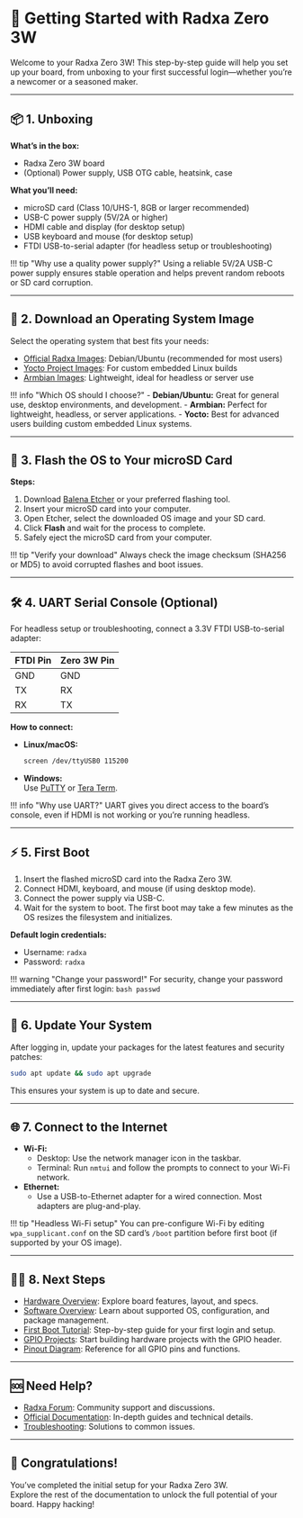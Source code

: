 # 🚀 Getting Started with Radxa Zero 3W

Welcome to your Radxa Zero 3W! This step-by-step guide will help you set up your board, from unboxing to your first successful login—whether you’re a newcomer or a seasoned maker.

---

## 📦 1. Unboxing

**What’s in the box:**
- Radxa Zero 3W board
- (Optional) Power supply, USB OTG cable, heatsink, case

**What you’ll need:**
- microSD card (Class 10/UHS-1, 8GB or larger recommended)
- USB-C power supply (5V/2A or higher)
- HDMI cable and display (for desktop setup)
- USB keyboard and mouse (for desktop setup)
- FTDI USB-to-serial adapter (for headless setup or troubleshooting)

!!! tip "Why use a quality power supply?"
    Using a reliable 5V/2A USB-C power supply ensures stable operation and helps prevent random reboots or SD card corruption.

---

## 💾 2. Download an Operating System Image

Select the operating system that best fits your needs:

- [Official Radxa Images](https://wiki.radxa.com/Zero3/downloads): Debian/Ubuntu (recommended for most users)
- [Yocto Project Images](https://yoctoproject.org/): For custom embedded Linux builds
- [Armbian Images](https://www.armbian.com/radxa-zero/): Lightweight, ideal for headless or server use

!!! info "Which OS should I choose?"
    - **Debian/Ubuntu:** Great for general use, desktop environments, and development.
    - **Armbian:** Perfect for lightweight, headless, or server applications.
    - **Yocto:** Best for advanced users building custom embedded Linux systems.

---

## 📝 3. Flash the OS to Your microSD Card

**Steps:**
1. Download [Balena Etcher](https://www.balena.io/etcher/) or your preferred flashing tool.
2. Insert your microSD card into your computer.
3. Open Etcher, select the downloaded OS image and your SD card.
4. Click **Flash** and wait for the process to complete.
5. Safely eject the microSD card from your computer.

!!! tip "Verify your download"
    Always check the image checksum (SHA256 or MD5) to avoid corrupted flashes and boot issues.

---

## 🛠️ 4. UART Serial Console (Optional)

For headless setup or troubleshooting, connect a 3.3V FTDI USB-to-serial adapter:

| FTDI Pin | Zero 3W Pin |
|----------|-------------|
| GND      | GND         |
| TX       | RX          |
| RX       | TX          |

**How to connect:**
- **Linux/macOS:**  
  ```bash
  screen /dev/ttyUSB0 115200
  ```
- **Windows:**  
  Use [PuTTY](https://www.putty.org/) or [Tera Term](https://osdn.net/projects/ttssh2/releases/).

!!! info "Why use UART?"
    UART gives you direct access to the board’s console, even if HDMI is not working or you’re running headless.

---

## ⚡ 5. First Boot

1. Insert the flashed microSD card into the Radxa Zero 3W.
2. Connect HDMI, keyboard, and mouse (if using desktop mode).
3. Connect the power supply via USB-C.
4. Wait for the system to boot. The first boot may take a few minutes as the OS resizes the filesystem and initializes.

**Default login credentials:**
- Username: `radxa`
- Password: `radxa`

!!! warning "Change your password!"
    For security, change your password immediately after first login:
    ```bash
    passwd
    ```

---

## 🔄 6. Update Your System

After logging in, update your packages for the latest features and security patches:
```bash
sudo apt update && sudo apt upgrade
```
This ensures your system is up to date and secure.

---

## 🌐 7. Connect to the Internet

- **Wi-Fi:**  
  - Desktop: Use the network manager icon in the taskbar.
  - Terminal: Run `nmtui` and follow the prompts to connect to your Wi-Fi network.
- **Ethernet:**  
  - Use a USB-to-Ethernet adapter for a wired connection. Most adapters are plug-and-play.

!!! tip "Headless Wi-Fi setup"
    You can pre-configure Wi-Fi by editing `wpa_supplicant.conf` on the SD card’s `/boot` partition before first boot (if supported by your OS image).

---

## 🧑‍💻 8. Next Steps

- [Hardware Overview](hardware.md): Explore board features, layout, and specs.
- [Software Overview](software.md): Learn about supported OS, configuration, and package management.
- [First Boot Tutorial](tutorial-first-boot.md): Step-by-step guide for your first login and setup.
- [GPIO Projects](tutorial-gpio.md): Start building hardware projects with the GPIO header.
- [Pinout Diagram](hardware-pinout.md): Reference for all GPIO pins and functions.

---

## 🆘 Need Help?

- [Radxa Forum](https://forum.radxa.com/): Community support and discussions.
- [Official Documentation](https://docs.radxa.com/en/zero/zero3): In-depth guides and technical details.
- [Troubleshooting](troubleshooting.md): Solutions to common issues.

---

## 🎉 Congratulations!

You’ve completed the initial setup for your Radxa Zero 3W.  
Explore the rest of the documentation to unlock the full potential of your board. Happy hacking!


